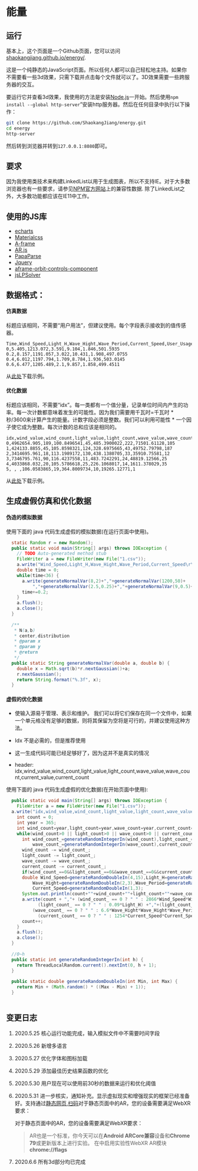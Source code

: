 # 能量

## 运行

基本上，这个页面是一个Github页面，您可以访问[shaokangjiang.github.io/energy/](shaokangjiang.github.io/energy/).

这是一个纯静态的JavaScript页面。所以任何人都可以自己轻松地主持。如果你不需要看一些3d效果，只需下载并点击每个文件就可以了。3D效果需要一些跨服务器的交互。

要运行它并查看3d效果，我使用的方法是安装[Node.js](https://nodejs.org/en/download/)一开始。然后使用`npm install --global http-server`”安装http服务器。然后在任何目录中执行以下操作：

```bash
git clone https://github.com/ShaokangJiang/energy.git
cd energy
http-server

```

然后转到浏览器并转到`127.0.0.1:8080`即可。

## 要求

因为我使用类技术来构建LinkedList以用于生成图表，所以不支持IE。对于大多数浏览器也有一些要求，请参见[NPM官方网站](https://developer.mozilla.org/en-US/docs/Web/JavaScript/Reference/Classes#Browser_compatibility)上的兼容性数据. 除了LinkedList之外，大多数功能都应该在IE11中工作。

## 使用的JS库 

- [echarts](https://echarts.apache.org/en/index.html)
- [Materialcss](https://materializecss.com/)
- [A-frame](https://aframe.io/)
- [AR.js](https://ar-js-org.github.io/AR.js-Docs/)
- [PapaParse](https://www.papaparse.com/)
- [Jquery](https://jquery.com/)
- [aframe-orbit-controls-component](https://github.com/tizzle/aframe-orbit-controls-component)
- [jsLPSolver](https://github.com/JWally/jsLPSolver)

## 数据格式：

#### 仿真数据

标题应该相同，不需要“用户用法”，但建议使用。每个字段表示接收到的值传感器。

```csv
Time,Wind_Speed,Light_H,Wave_Hight,Wave_Period,Current_Speed,User_Usage
0,5.405,1213.072,3.591,9.104,1.846,501.5935
0.2,8.157,1191.057,3.022,10.431,1.908,497.0755
0.4,6.012,1197.794,1.709,8.784,1.936,503.0145
0.6,6.477,1205.489,2.1,9.857,1.858,499.4511
```

从[此处](https://github.com/ShaokangJiang/energy/blob/master/sample/simulation%20data.csv)下载示例。

#### 优化数据

标题应该相同，不需要“idx”。每一类都有一个值分量，记录单位时间内产生的功率。每一次计数都意味着发生的可能性。因为我们需要用千瓦时=千瓦时 * 秒/3600来计算产生的能量。计数字段必须是整数。我们可以利用可能性 * 一个因子使它成为整数。每次计数的总和应该是相同的。

```csv
idx,wind_value,wind_count,light_value,light_count,wave_value,wave_count,current_value,current_count
0,4962654.905,189,100.8496541,45,485.3900022,222,71501.61128,105
1,424133.8855,45,105.8598321,124,328.6975665,43,49752.79798,187
2,3414695.961,18,113.1989172,130,438.1380705,33,35910.75581,12
3,7346795.761,90,116.4237558,11,483.7242291,24,48819.12566,25
4,4033868.032,20,105.5786618,25,226.1068017,14,1611.378029,35
5, , ,106.0583865,19,364.8009734,10,19265.12771,1
```

从[此处](https://github.com/ShaokangJiang/energy/blob/master/sample/OptimizationData.csv)下载示例。

## 生成虚假仿真和优化数据

#### 伪造的模拟数据

<!--Analyze data format at here-->

使用下面的 java 代码生成虚假的模拟数据(在运行页面中使用)。

```java
  static Random r = new Random();
  public static void main(String[] args) throws IOException {
    // TODO Auto-generated method stub
    FileWriter a = new FileWriter(new File("1.csv"));
    a.write("Wind_Speed,Light_H,Wave_Hight,Wave_Period,Current_Speed\r\n");
    double time = 0;
    while(time<36) {
      a.write(generateNormalVar(8,2)+","+generateNormalVar(1200,50)+
          ","+generateNormalVar(2.5,0.25)+","+generateNormalVar(9,0.5)+","+generateNormalVar(2,0.5)+"\r\n");
      time+=0.2;
    }
    a.flush();
    a.close();
  }
  
  /**
   * N(a,b)
   * center,distribution
   * @param x
   * @param y
   * @return
   */
  public static String generateNormalVar(double a, double b) {
    double x = Math.sqrt(b)*r.nextGaussian()+a;
    r.nextGaussian();
    return String.format("%.3f", x);
  }
```

#### 虚假的优化数据

- 使输入源易于管理、表示和维护。 我们可以将它们保存在同一个文件中，如果一个单元格没有足够的数据，则将其保留为空将是可行的，并建议使用这种方法。

- Idx 不是必需的，但是推荐使用

- 这一生成代码可能已经足够好了，因为这并不是真实的情况
- header: idx,wind_value,wind_count,light_value,light_count,wave_value,wave_count,current_value,current_count

使用下面的 java 代码生成虚假的优化数据(在开始页面中使用):

```java
  public static void main(String[] args) throws IOException {
    FileWriter a = new FileWriter(new File("1.csv"));
  a.write("idx,wind_value,wind_count,light_value,light_count,wave_value,wave_count,current_value,current_count\r\n");
    int count = 0;
    int year = 365;
    int wind_count=year,light_count=year,wave_count=year,current_count=year;
    while(wind_count>0 || light_count>0 || wave_count>0 || current_count>0 ) {
      int wind_count_=generateRandomIntegerIn(wind_count),light_count_=generateRandomIntegerIn(light_count),
          wave_count_=generateRandomIntegerIn(wave_count),current_count_=generateRandomIntegerIn(current_count);
      wind_count -= wind_count_;
      light_count -= light_count_;
      wave_count -= wave_count_;
      current_count -= current_count_;
      if(wind_count_==0&&light_count_==0&&wave_count_==0&&current_count_==0) continue;
      double Wind_Speed=generateRandomDoubleIn(4,15),Light_H=generateRandomDoubleIn(1100,1300),
          Wave_Hight=generateRandomDoubleIn(2,3),Wave_Period=generateRandomDoubleIn(7,11),
          Current_Speed=generateRandomDoubleIn(1,3);
      System.out.println(count+""+wind_count+""+light_count+""+wave_count+""+current_count+"");
      a.write(count + ","+ (wind_count_ == 0 ? " " : 2866*Wind_Speed*Wind_Speed*Wind_Speed) +","+(wind_count_ == 0 ? " " : wind_count_) +","+
            (light_count_ == 0 ? " " : 0.09*Light_H) +","+(light_count_ == 0 ? " " : light_count_) +","+
          (wave_count_ == 0 ? " " : 6.6*Wave_Hight*Wave_Hight*Wave_Period)+","+(wave_count_ == 0 ? " " : wave_count_)+","+
            (current_count_ == 0 ? " " : 1254*Current_Speed*Current_Speed*Current_Speed )+","+(current_count_ == 0 ? " " : current_count_)+"\r\n");
      count++;
    }
    a.flush();
    a.close();
  }
  
  //0~h
  public static int generateRandomIntegerIn(int h) {
    return ThreadLocalRandom.current().nextInt(0, h + 1);
  }
  
  public static double generateRandomDoubleIn(int Min, int Max) {
    return Min + (Math.random() * ((Max - Min) + 1));
  }
  
```

## 变更日志

1. 2020.5.25 核心运行功能完成，输入模拟文件中不需要时间字段

2. 2020.5.26 新增多语言

3. 2020.5.27 优化字体和图标加载

4. 2020.5.29 添加最佳历史结果函数的优化

5. 2020.5.30 用户现在可以使用前30秒的数据来运行和优化阈值

6. 2020.5.31 进一步核实，通知补充。显示虚拟现实和增强现实的框架已经准备好。支持通过[静态网页](https://shaokangjiang.github.io/energy/test.html),[扫码](https://shaokangjiang.github.io/energy/qr.png)对于静态页面中的AR，您的设备需要满足WebXR要求：

   对于静态页面中的AR，您的设备需要满足WebXR要求：

   > AR也是一个标准，你今天可以在**Android ARCore兼容**设备和**Chrome 79**或更新版本上进行实验。
   > 在中启用实验性WebXR AR模块**chrome://flags**

7. 2020.6.6 所有3d部分均已完成
